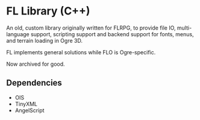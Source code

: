 # FL Library (C++)

An old, custom library originally written for FLRPG, to provide file IO, multi-language support, scripting support and backend support for fonts, menus, and terrain loading in Ogre 3D.

FL implements general solutions while FLO is Ogre-specific.

Now archived for good.


## Dependencies
- OIS
- TinyXML
- AngelScript


